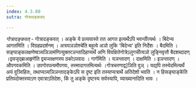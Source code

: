 ```yaml
---
index: 4.3.80
sutra: गोत्रादङ्कवत्

---
```

_गोत्रादङ्कवत्_ - गोत्रादङ्कवत् । अङ्के ये प्रत्ययास्ते तत आगत इत्यर्थेऽपि भवन्तीत्यर्थः । बिदेभ्य आगतमिति । विग्रहप्रदर्शनम् । अत्रयञञोश्चे॑ति बहुत्वे अञो लुकि 'बिदेभ्य' इति निर्देशः । बैदमिति ।सङ्घाङ्कलक्षणेष्वञ्यञिञाम॑णित्युक्तरञन्तादिहाप्यर्थे अणि विवक्षितेगोत्रेऽलुगची॑त्यञो लुङ्निवृत्तौ बैदशब्दादण् ।द्व्यजृद्ब्राआहृणे॑ति द्व्यज्लक्षणस्य ठकोऽपवादः । गार्गमिति । यञन्तादण् । दाक्षमिति । इञन्तादण् । औपगवकमिति । उपगोरपत्यमौपगवः, तस्मादागतमित्यर्थः ।गोत्रचरणाद्व]ञिति वुञ् । यद्यपि तस्येदमित्यर्थे अयं वुञ्विहितः, तथाप्यञ्यञिञन्तादङ्केऽपि स दृष्ट इति तस्याप्यत्रार्थे अतिदेशो भवति । न हिसङ्घाङ्के॑ति प्रतिपदोक्तस्याऽण एवात्राऽतिदेशः, किं तु अङ्के दृष्टस्य सर्वस्यापि, व्याख्यानादिति भावः ।